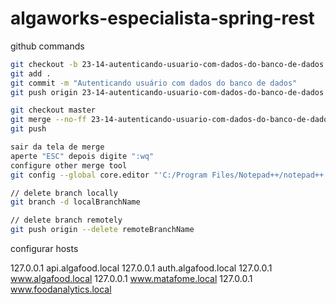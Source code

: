 # algaworks-especialista-spring-rest

github commands

```bash
git checkout -b 23-14-autenticando-usuario-com-dados-do-banco-de-dados
git add .
git commit -m "Autenticando usuário com dados do banco de dados"
git push origin 23-14-autenticando-usuario-com-dados-do-banco-de-dados

git checkout master
git merge --no-ff 23-14-autenticando-usuario-com-dados-do-banco-de-dados
git push

sair da tela de merge
aperte "ESC" depois digite ":wq"
configure other merge tool
git config --global core.editor "'C:/Program Files/Notepad++/notepad++.exe' -multiInst -notabbar -nosession -noPlugin"

// delete branch locally
git branch -d localBranchName

// delete branch remotely
git push origin --delete remoteBranchName
```

configurar hosts

127.0.0.1       api.algafood.local
127.0.0.1       auth.algafood.local
127.0.0.1       www.algafood.local
127.0.0.1       www.matafome.local
127.0.0.1       www.foodanalytics.local